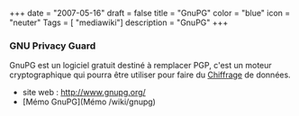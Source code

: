 +++
date = "2007-05-16"
draft = false
title = "GnuPG"
color = "blue"
icon = "neuter"
Tags = [ "mediawiki"]
description = "GnuPG"
+++

### GNU Privacy Guard

GnuPG est un logiciel gratuit destiné à remplacer PGP, c'est un moteur
cryptographique qui pourra être utiliser pour faire du
[Chiffrage](/wiki/chiffrage) de données.

-   site web : <http://www.gnupg.org/>
-   [Mémo GnuPG](Mémo /wiki/gnupg)

